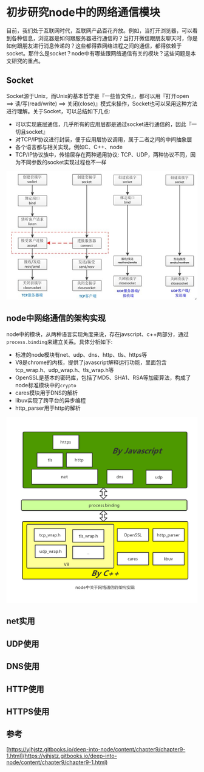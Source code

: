 # 初步研究node中的网络通信模块
目前，我们处于互联网时代，互联网产品百花齐放。例如，当打开浏览器，可以看到各种信息，浏览器是如何跟服务器进行通信的？当打开微信跟朋友聊天时，你是如何跟朋友进行消息传递的？这些都得靠网络进程之间的通信，都得依赖于socket。那什么是socket？node中有哪些跟网络通信有关的模块？这些问题是本文研究的重点。

## Socket

Socket源于Unix，而Unix的基本哲学是『一些皆文件』，都可以用『打开open ==> 读/写(read/write) ==> 关闭(close)』模式来操作，Socket也可以采用这种方法进行理解。关于Socket，可以总结如下几点:

- 可以实现底层通信，几乎所有的应用层都是通过socket进行通信的，因此『一切且socket』
- 对TCP/IP协议进行封装，便于应用层协议调用，属于二者之间的中间抽象层
- 各个语言都与相关实现，例如C、C++、node
- TCP/IP协议族中，传输层存在两种通用协议: TCP、UDP，两种协议不同，因为不同参数的socket实现过程也不一样

![socket通信的基本流程](../img/socket/ipc.jpg)

## node中网络通信的架构实现

node中的模块，从两种语言实现角度来说，存在javscript、c++两部分，通过`process.binding`来建立关系。具体分析如下: 

- 标准的node模块有net、udp、dns、http、tls、https等
- V8是chrome的内核，提供了javascript解释运行功能，里面包含tcp_wrap.h、udp_wrap.h、tls_wrap.h等
- OpenSSL是基本的密码库，包括了MD5、SHA1、RSA等加密算法，构成了node标准模块中的`crypto`
- cares模块用于DNS的解析
- libuv实现了跨平台的异步编程
- http_parser用于http的解析

![node网络通信的架构](../img/socket/socket.png)

## net实用



## UDP使用


## DNS使用

## HTTP使用


## HTTPS使用


## 参考

[https://yjhjstz.gitbooks.io/deep-into-node/content/chapter9/chapter9-1.html](https://yjhjstz.gitbooks.io/deep-into-node/content/chapter9/chapter9-1.html)


